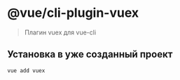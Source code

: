 # @vue/cli-plugin-vuex

> Плагин vuex для vue-cli

## Установка в уже созданный проект

```bash
vue add vuex
```
